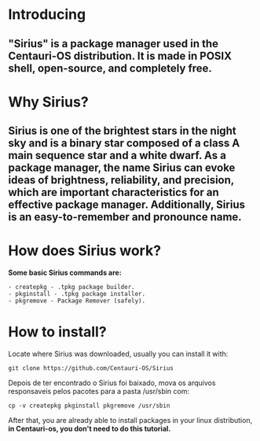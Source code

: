 # **Introducing**
## "Sirius" is a package manager used in the Centauri-OS distribution. It is made in POSIX shell, open-source, and completely free.
# **Why Sirius?**
## Sirius is one of the brightest stars in the night sky and is a binary star composed of a class A main sequence star and a white dwarf. As a package manager, the name Sirius can evoke ideas of brightness, reliability, and precision, which are important characteristics for an effective package manager. Additionally, Sirius is an easy-to-remember and pronounce name.
# **How does Sirius work?**
**Some basic Sirius commands are:**
```
- createpkg - .tpkg package builder.
- pkginstall - .tpkg package installer.
- pkgremove - Package Remover (safely).
```
# How to install?
Locate where Sirius was downloaded, usually you can install it with:
```
git clone https://github.com/Centauri-OS/Sirius
```
Depois de ter encontrado o Sirius foi baixado, mova os arquivos responsaveis pelos pacotes para a pasta /usr/sbin com:
```
cp -v createpkg pkginstall pkgremove /usr/sbin
```
After that, you are already able to install packages in your linux distribution, **in Centauri-os, you don't need to do this tutorial.**

